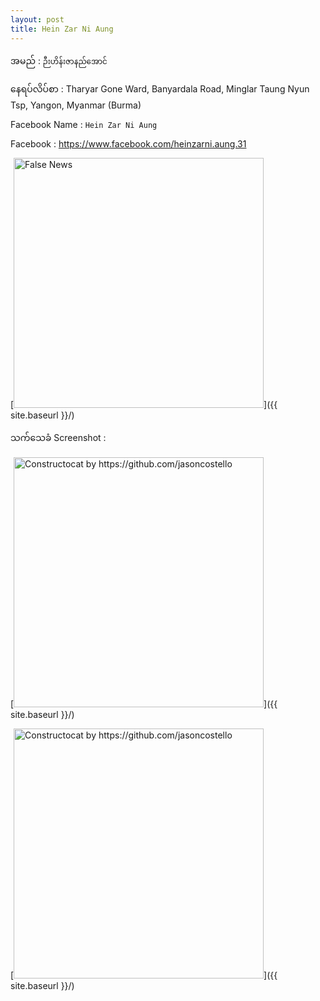 ```yaml
---
layout: post
title: Hein Zar Ni Aung
---
```

အမည် : ```ဉီးဟိန်းဇာနည်အောင်```
<!--more-->
နေရပ်လိပ်စာ : Tharyar Gone Ward, Banyardala Road, Minglar Taung Nyun Tsp, Yangon, Myanmar (Burma)

Facebook Name : ```Hein Zar Ni Aung```

Facebook : https://www.facebook.com/heinzarni.aung.31

[<img src="https://scontent-sin6-2.xx.fbcdn.net/v/t1.0-1/p240x240/152415041_1362188437513024_1888018772208043305_n.jpg?_nc_cat=102&ccb=3&_nc_sid=7206a8&_nc_ohc=VVndyvirdcwAX_zVxxC&_nc_ht=scontent-sin6-2.xx&tp=6&oh=6c92d848266ed42e6954c4100d39e685&oe=6058E818" alt="False News" style="width: 400px;"/>]({{ site.baseurl }}/)


သက်သေခံ Screenshot :

[<img src="{{ site.baseurl }}/images/accessDenied.png" alt="Constructocat by https://github.com/jasoncostello" style="width: 400px;"/>]({{ site.baseurl }}/)


[<img src="{{ site.baseurl }}/images/accessDenied.png" alt="Constructocat by https://github.com/jasoncostello" style="width: 400px;"/>]({{ site.baseurl }}/)

